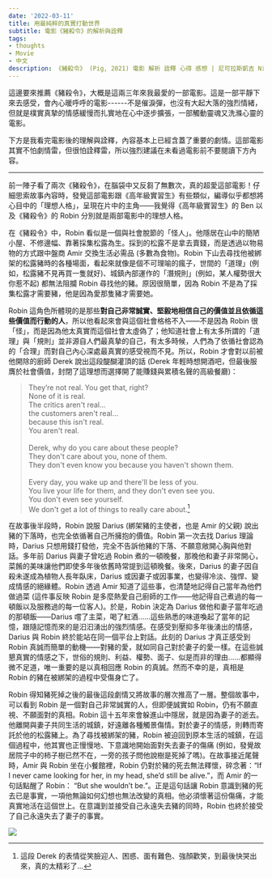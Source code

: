 ```yaml
---
date: '2022-03-11'
title: 用最純粹的真實打動世界
subtitle: 電影《豬殺令》的解析與詮釋
tags:
- thoughts
- Movie
- 中文
description: 《豬殺令》 (Pig, 2021) 電影 解析 詮釋 心得 感想 | 尼可拉斯凱吉 Nicolas Cage
---
```



這邊要來推薦《豬殺令》，大概是這兩三年來我最愛的一部電影。這是一部平靜下來去感受，會內心暖呼呼的電影------不是催淚彈，也沒有大起大落的強烈情緒，但就是樸實真摯的情感緩慢而扎實地在心中逐步擴張，一部觸動靈魂又洗滌心靈的電影。

<!--more-->

下方是我看完電影後的理解與詮釋，內容基本上已經含蓋了重要的劇情。這部電影其實不怕劇情雷，但很怕詮釋雷，所以強烈建議在未看過電影前不要閱讀下方內容。

---

前一陣子看了兩次《豬殺令》，在腦袋中又反芻了無數次，真的超愛這部電影！仔細思索故事內容時，發覺這部電影跟《高年級實習生》有些類似，編導似乎都想將心目中的「理想人格」，呈現在片中的主角——我覺得《高年級實習生》的 Ben 以及《豬殺令》的 Robin 分別就是兩部電影中的理想人格。

在《豬殺令》中，Robin 看似是一個與社會脫節的「怪人」。他隱居在山中的簡陋小屋、不修邊幅、靠著採集松露為生。採到的松露不是拿去賣錢，而是透過以物易物的方式跟中盤商 Amir 交換生活必需品 (多數為食物)。Robin 下山去尋找他被綁架的松露豬時的各種場面，看起來就像是個不可理喻的瘋子，世間的「道理」(例如，松露豬不見再買一隻就好)、城鎮內部運作的「潛規則」(例如，某人權勢很大你惹不起) 都無法阻攔 Robin 尋找他的豬。原因很簡單，因為 Robin 不是為了採集松露才需要豬，他是因為愛那隻豬才需要她。

Robin 這角色所體現的是那些**對自己非常誠實、堅毅地相信自己的價值並且依循這些價值而行動的人**，所以他看起來會與這個社會格格不入——不是因為 Robin 很「怪」，而是因為他太真實而這個社會太虛偽了；他知道社會上有太多所謂的「道理」與「規則」並非源自人們最真摯的自己，有太多時候，人們為了依循社會認為的「合理」而對自己內心深處最真實的感受視而不見。所以，Robin 才會對以前被他開除的廚師 Derek 說出這段醍醐灌頂的話
\(Derek 年輕時想開酒吧，但最後服膺於社會價值，封閉了這理想而選擇開了能賺錢與累積名聲的高級餐廳\)：

> They’re not real. You get that, right?  
> None of it is real.  
> The critics aren't real…   
> the customers aren't real…  
> because this isn't real.  
> You aren't real.    
> <br />
> Derek, why do you care about these people?  
> They don't care about you, none of them.  
> They don't even know you because you haven't shown them.  
> <br />
> Every day, you wake up and there'll be less of you.  
> You live your life for them, and they don't even see you.  
> You don't even see yourself.  
> We don't get a lot of things to really care about.[^note]


在故事後半段時，Robin 說服 Darius (綁架豬的主使者，也是 Amir 的父親) 說出豬的下落時，也完全依循著自己所擁抱的價值。Robin 第一次去找 Darius 理論時，Darius 只想用錢打發他，完全不告訴他豬的下落、不願意敞開心胸與他對話。多年前 Darius 與妻子曾吃過 Robin 煮的一頓晚餐，那晚他和妻子非常開心，菜餚的美味讓他們即使多年後依舊時常提到這頓晚餐。後來，Darius 的妻子因自殺未遂成為植物人長年臥床，Darius 或因妻子或因事業，也變得冷淡、強悍、變成情感的絕緣體。Robin 透過 Amir 知道了這些事，也清楚地記得自己當年為他們做過菜 (這件事反映 Robin 是多麼熱愛自己廚師的工作——他記得自己煮過的每一頓飯以及服務過的每一位客人)。於是，Robin 決定為 Darius 做他和妻子當年吃過的那頓飯——Darius 嚐了主菜，喝了紅酒......這些熟悉的味道喚起了當年的記憶，跟隨記憶而來的是汩汩湧出的強烈情感。在感受到壓抑多年後湧出的情感，Darius 與 Robin 終於能站在同一個平台上對話。此刻的 Darius 才真正感受到 Robin 真誠而簡單的動機——對豬的愛，就如同自己對於妻子的愛一樣。在這些誠懇真實的情感之下，世俗的規則、利益、權勢、面子、似是而非的理由......都顯得微不足道，唯一重要的是以真相回應 Robin 的真誠。然而不幸的是，真相是 Robin 的豬在被綁架的過程中受傷身亡了。

Robin 得知豬死掉之後的最後這段劇情又將故事的層次推高了一層。整個故事中，可以看到 Robin 是一個對自己非常誠實的人，但即便誠實如 Robin，仍有不願直視、不願面對的真相。Robin 這十五年來會躲進山中隱居，就是因為妻子的逝去。他離開與妻子共同生活的城鎮，好遠離各種觸景傷情。對於妻子的情感，則轉而寄託於他的松露豬上。為了尋找被綁架的豬，Robin 被迫回到原本生活的城鎮，在這個過程中，他其實也正慢慢地、下意識地開始面對失去妻子的傷痛 (例如，發覺故居院子中的柿子樹已然不在，一旁的孩子問他說樹是死掉了嗎)。在故事接近尾聲時，Amir 與 Robin 坐在小餐館裡，Robin 仍對於豬的死去無法釋懷，碎念著：“If I never came looking for her, in my head, she’d still be alive.”，而 Amir 的一句話點醒了 Robin： “But she wouldn’t be.”。正是這句話讓 Robin 意識到豬的死去已是事實，一項他無論如何幻想也無法改變的真相。他必須懷著這份傷痛，才能真實地活在這個世上。在意識到並接受自己永遠失去豬的同時，Robin 也終於接受了自己永遠失去了妻子的事實。

![](https://img.yongfu.name/posts/pig.png)


[^note]: 這段 Derek 的表情從笑臉迎人、困惑、面有難色、強顏歡笑，到最後快哭出來，真的太精彩了...
